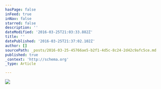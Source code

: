 ```yaml
---
hasPage: false
inFeed: true
inNav: false
starred: false
description: ''
dateModified: '2016-03-25T21:03:33.882Z'
title: ''
datePublished: '2016-03-25T21:37:02.102Z'
author: []
sourcePath: _posts/2016-03-25-45766ae5-b2f1-4d5c-8c24-2d42c9afc5ce.md
published: true
_context: 'http://schema.org'
_type: Article

---
```

![](https://the-grid-user-content.s3-us-west-2.amazonaws.com/d120b87a-2819-4a73-be2d-9278fca9bebd.jpg)